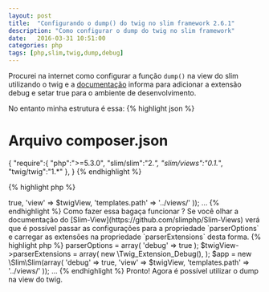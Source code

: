 ```yaml
---
layout: post
title:  "Configurando o dump() do twig no slim framework 2.6.1"
description: "Como configurar o dump do twig no slim framework"
date:   2016-03-31 10:51:00
categories: php
tags: [php,slim,twig,dump,debug]
---
```


Procurei na internet como configurar a função `dump()` na view do slim utilizando o twig e a [documentação](http://twig.sensiolabs.org/doc/functions/dump.html)
informa para adicionar a extensão debug e setar true para o ambiente de desenvolvimento.

No entanto minha estrutura é essa:
{% highlight json %}
# Arquivo composer.json
{
    "require":{
        "php":">=5.3.0",
        "slim/slim":"2.*",
        "slim/views":"0.1.*",
        "twig/twig":"1.*"
    },
}
{% endhighlight %}

{% highlight php %}
<?php
// index.php
...

$twigView = new \Slim\Views\Twig();
$app = new \Slim\Slim(array(
    'debug' => true,
    'view' => $twigView,
    'templates.path' => '../views/'
));

...

{% endhighlight %}

Como fazer essa bagaça funcionar ? Se você olhar a documentação do [Slim-View](https://github.com/slimphp/Slim-Views)
verá que é possível passar as configurações para a propriedade `parserOptions` e carregar as extensões na propriedade `parserExtensions`
desta forma.


{% highlight php %}
<?php

...

$twigView = new \Slim\Views\Twig();
$twigView->parserOptions = array(
    'debug' => true
);
$twigView->parserExtensions = array(
    new \Twig_Extension_Debug(),
);
$app = new \Slim\Slim(array(
    'debug' => true,
    'view' => $twigView,
    'templates.path' => '../views/'
));

...

{% endhighlight %}

Pronto! Agora é possível utilizar o dump na view do twig.
